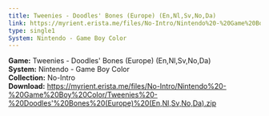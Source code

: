 ```yaml
---
title: Tweenies - Doodles' Bones (Europe) (En,Nl,Sv,No,Da)
link: https://myrient.erista.me/files/No-Intro/Nintendo%20-%20Game%20Boy%20Color/Tweenies%20-%20Doodles'%20Bones%20(Europe)%20(En,Nl,Sv,No,Da).zip
type: single1
System: Nintendo - Game Boy Color
---
```

<b>Game:</b> Tweenies - Doodles' Bones (Europe) (En,Nl,Sv,No,Da)<br>
<b>System:</b> Nintendo - Game Boy Color<br>
<b>Collection:</b> No-Intro<br>
<b>Download:</b> https://myrient.erista.me/files/No-Intro/Nintendo%20-%20Game%20Boy%20Color/Tweenies%20-%20Doodles'%20Bones%20(Europe)%20(En,Nl,Sv,No,Da).zip